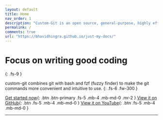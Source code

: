 ```yaml
---
layout: default
title: Home
nav_order: 1
description: "Custom-Git is an open source, general-purpose, highly efficient command line git tool."
permalink: /
comments: true
url: "https://bhavidhingra.github.io/just-my-docs/"
---
```


# Focus on writing good coding
{: .fs-9 }

custom-git combines git with bash and fzf (fuzzy finder) to make the git commands more convenient and intuitive to use.
{: .fs-6 .fw-300 }

[Get started now](#getting-started){: .btn .btn-primary .fs-5 .mb-4 .mb-md-0 .mr-2 } [View it on GitHub](https://github.com/custom-git/custom-git-bash){: .btn .fs-5 .mb-4 .mb-md-0 } [View it on YouTube](https://www.youtube.com/channel/UC_pNb_w0nc_mnfBOUtCmhQQ){: .btn .fs-5 .mb-4 .mb-md-0 }

---
